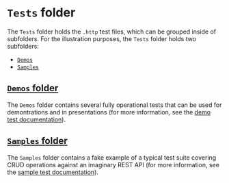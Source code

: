 # `Tests` folder

The `Tests` folder holds the `.http` test files, which can be grouped inside of subfolders. For the illustration purposes, the `Tests` folder holds two subfolders:

- [`Demos`](#demos-folder)
- [`Samples`](#samples-folder)

## [`Demos` folder](Demos)

The `Demos` folder contains several fully operational tests that can be used for demontrations and in presentations (for more information, see the [demo test documentation](Demos)).

## [`Samples` folder](Samples)

The `Samples` folder contains a fake example of a typical test suite covering CRUD operations against an imaginary REST API (for more information, see the [sample test documentation](Samples)).

